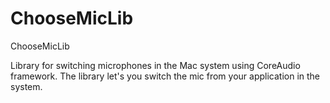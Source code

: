# ChooseMicLib
ChooseMicLib

Library for switching microphones in the Mac system using CoreAudio framework.
The library let's you switch the mic from your application in the system.
